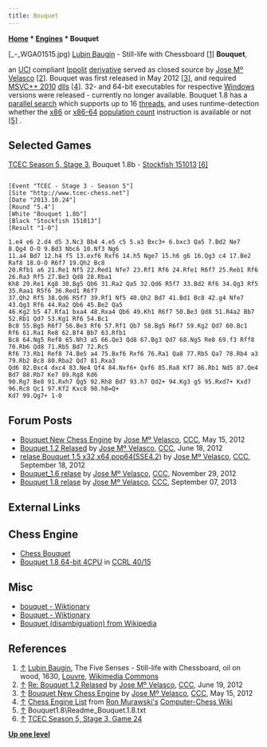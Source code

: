 ```yaml
---
title: Bouquet
---
```

**[Home](Home "Home") * [Engines](Engines "Engines") * Bouquet**

\[\_-\_WGA01515.jpg) [Lubin Baugin](Category:Lubin_Baugin "Category:Lubin Baugin") - Still-life with Chessboard <a id="cite-note-1" href="#cite-ref-1">[1]</a>
**Bouquet**,

an [UCI](UCI "UCI") compliant [Ippolit](Ippolit "Ippolit") [derivative](Category:Derivative "Category:Derivative") served as closed source by [Jose Mº Velasco](Jose_Maria_Velasco "Jose Maria Velasco") <a id="cite-note-2" href="#cite-ref-2">[2]</a>.
Bouquet was first released in May 2012 <a id="cite-note-3" href="#cite-ref-3">[3]</a>,
and required [MSVC++ 2010](https://en.wikipedia.org/wiki/Visual_C%2B%2B) [dlls](https://en.wikipedia.org/wiki/Dynamic-link_library) <a id="cite-note-4" href="#cite-ref-4">[4]</a>.
32- and 64-bit executables for respective [Windows](Windows "Windows") versions were released - currently no longer available.
Bouquet 1.8 has a [parallel search](Parallel_Search "Parallel Search") which supports up to 16 [threads](Thread "Thread"), and uses runtime-detection whether the [x86](X86 "X86") or [x86-64](X86-64 "X86-64") [population count](Population_Count "Population Count") instruction is available or not <a id="cite-note-5" href="#cite-ref-5">[5]</a> .

## Selected Games

[TCEC Season 5, Stage 3](TCEC_Season_5#Stage3 "TCEC Season 5"), Bouquet 1.8b - [Stockfish 151013](Stockfish "Stockfish") <a id="cite-note-6" href="#cite-ref-6">[6]</a>

```

[Event "TCEC - Stage 3 - Season 5"]
[Site "http://www.tcec-chess.net"]
[Date "2013.10.24"]
[Round "5.4"]
[White "Bouquet 1.8b"]
[Black "Stockfish 151013"]
[Result "1-0"]

1.e4 e6 2.d4 d5 3.Nc3 Bb4 4.e5 c5 5.a3 Bxc3+ 6.bxc3 Qa5 7.Bd2 Ne7 8.Qg4 O-O 9.Bd3 Nbc6 10.Nf3 Ng6 
11.a4 Bd7 12.h4 f5 13.exf6 Rxf6 14.h5 Nge7 15.h6 g6 16.Qg3 c4 17.Be2 Raf8 18.O-O R6f7 19.Qh2 Bc8 
20.Rfb1 a6 21.Re1 Nf5 22.Red1 Nfe7 23.Rf1 Rf6 24.Rfe1 R6f7 25.Reb1 Rf6 26.Ra3 Rf5 27.Be3 Qd8 28.Rba1 
Kh8 29.Re1 Kg8 30.Bg5 Qb6 31.Ra2 Qa5 32.Qd6 R5f7 33.Bd2 Rf6 34.Qg3 Rf5 35.Raa1 R5f6 36.Red1 R6f7 
37.Qh2 Rf5 38.Qd6 R5f7 39.Rf1 Nf5 40.Qh2 Bd7 41.Bd1 Bc8 42.g4 Nfe7 43.Qg3 Rf6 44.Ra2 Qb6 45.Be2 Qa5 
46.Kg2 b5 47.Rfa1 bxa4 48.Rxa4 Qb6 49.Kh1 R6f7 50.Be3 Qd8 51.R4a2 Bb7 52.Rb1 Qd7 53.Kg1 Rf6 54.Bc1 
Bc8 55.Bg5 R6f7 56.Be3 Rf6 57.Rf1 Qb7 58.Bg5 R6f7 59.Kg2 Qd7 60.Bc1 Rf6 61.Ra1 Re8 62.Bf4 Bb7 63.Rfb1 
Bc8 64.Ng5 Ref8 65.Nh3 a5 66.Qe3 Qd8 67.Bg3 Qd7 68.Ng5 Re8 69.f3 Rff8 70.Rb6 Qd8 71.Rb5 Bd7 72.Rc5 
Rf6 73.Rb1 Ref8 74.Be5 a4 75.Bxf6 Rxf6 76.Ra1 Qa8 77.Rb5 Qa7 78.Rb4 a3 79.Rb2 Bc8 80.Rba2 Qd7 81.Rxa3 
Qd6 82.Bxc4 dxc4 83.Ne4 Qf4 84.Nxf6+ Qxf6 85.Ra8 Kf7 86.Rb1 Nd5 87.Qe4 Bd7 88.Rb7 Ke7 89.Rg8 Kd6 
90.Rg7 Be8 91.Rxh7 Qg5 92.Rh8 Bd7 93.h7 Qd2+ 94.Kg3 g5 95.Rxd7+ Kxd7 96.Rc8 Qc1 97.Kf2 Kxc8 98.h8=Q+ 
Kd7 99.Qg7+ 1-0

```

## Forum Posts

- [Bouquet New Chess Engine](http://www.talkchess.com/forum/viewtopic.php?t=43714) by [Jose Mº Velasco](Jose_Maria_Velasco "Jose Maria Velasco"), [CCC](CCC "CCC"), May 15, 2012
- [Bouquet 1.2 Relased](http://www.talkchess.com/forum/viewtopic.php?t=44110) by [Jose Mº Velasco](Jose_Maria_Velasco "Jose Maria Velasco"), [CCC](CCC "CCC"), June 18, 2012
- [relase Bouquet 1.5 x32,x64,pop64(SSE4.2)](http://www.talkchess.com/forum/viewtopic.php?t=45211) by [Jose Mº Velasco](Jose_Maria_Velasco "Jose Maria Velasco"), [CCC](CCC "CCC"), September 18, 2012
- [Bouquet_1.6 relase](http://www.talkchess.com/forum/viewtopic.php?t=46205) by [Jose Mº Velasco](Jose_Maria_Velasco "Jose Maria Velasco"), [CCC](CCC "CCC"), November 29, 2012
- [Bouquet 1.8 relase](http://www.talkchess.com/forum/viewtopic.php?t=49271) by [Jose Mº Velasco](Jose_Maria_Velasco "Jose Maria Velasco"), [CCC](CCC "CCC"), September 07, 2013

## External Links

## Chess Engine

- [Chess Bouquet](https://sites.google.com/site/chessbouquet/)
- [Bouquet 1.8 64-bit 4CPU](http://ccrl.chessdom.com/ccrl/4040/cgi/engine_details.cgi?print=Details&each_game=1&eng=Bouquet%201.8%2064-bit%204CPU) in [CCRL 40/15](CCRL "CCRL")

## Misc

- [bouquet - Wiktionary](http://en.wiktionary.org/wiki/bouquet)
- [Bouquet - Wiktionary](http://en.wiktionary.org/wiki/Bouquet)
- [Bouquet (disambiguation) from Wikipedia](https://en.wikipedia.org/wiki/Bouquet)

## References

1. <a id="cite-ref-1" href="#cite-note-1">↑</a> [Lubin Baugin](Category:Lubin_Baugin "Category:Lubin Baugin"), The Five Senses - Still-life with Chessboard, oil on wood, 1630, [Louvre](https://en.wikipedia.org/wiki/The_Louvre), [Wikimedia Commons](https://en.wikipedia.org/wiki/Wikimedia_Commons)
1. <a id="cite-ref-2" href="#cite-note-2">↑</a> [Re: Bouquet 1.2 Relased](http://www.talkchess.com/forum3/viewtopic.php?t=44110&start=2) by [Jose Mº Velasco](Jose_Maria_Velasco "Jose Maria Velasco"), [CCC](CCC "CCC"), June 19, 2012
1. <a id="cite-ref-3" href="#cite-note-3">↑</a> [Bouquet New Chess Engine](http://www.talkchess.com/forum/viewtopic.php?t=43714) by [Jose Mº Velasco](Jose_Maria_Velasco "Jose Maria Velasco"), [CCC](CCC "CCC"), May 15, 2012
1. <a id="cite-ref-4" href="#cite-note-4">↑</a> [Chess Engine List](http://computer-chess.org/doku.php?id=computer_chess:wiki:lists:chess_engine_list) from [Ron Murawski's](Ron_Murawski "Ron Murawski") [Computer-Chess Wiki](http://computer-chess.org/doku.php?id=home)
1. <a id="cite-ref-5" href="#cite-note-5">↑</a> Bouquet1.8\\Readme_Bouquet.1.8.txt
1. <a id="cite-ref-6" href="#cite-note-6">↑</a> [TCEC Season 5, Stage 3, Game 24](https://www.tcec-chess.com/archive.html?season=5&stage=3&game=24)

**[Up one level](Engines "Engines")**

